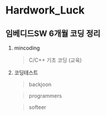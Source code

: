 # Hardwork_Luck

## 임베디드SW 6개월 코딩 정리

1. mincoding
   > C/C++ 기초 코딩 (교육)
2. 코딩테스트

   > backjoon

   > programmers

   > softeer
